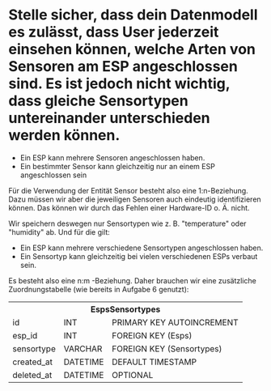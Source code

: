 # Stelle sicher, dass dein Datenmodell es zulässt, dass User jederzeit einsehen können, welche Arten von Sensoren am ESP angeschlossen sind. Es ist jedoch nicht wichtig, dass gleiche Sensortypen untereinander unterschieden werden können.

- Ein ESP kann mehrere Sensoren angeschlossen haben.
- Ein bestimmter Sensor kann gleichzeitig nur an einem ESP angeschlossen sein

Für die Verwendung der Entität Sensor besteht also eine 1:n-Beziehung. Dazu müssen wir aber die jeweiligen Sensoren auch eindeutig identifizieren können. Das können wir durch das Fehlen einer Hardware-ID o. Ä. nicht.

Wir speichern deswegen nur Sensortypen wie z. B. "temperature" oder "humidity" ab. Und für die gilt:

- Ein ESP kann mehrere verschiedene Sensortypen angeschlossen haben.
- Ein Sensortyp kann gleichzeitig bei vielen verschiedenen ESPs verbaut sein.

Es besteht also eine n:m -Beziehung. Daher brauchen wir eine zusätzliche Zuordnungstabelle (wie bereits in Aufgabe 6 genutzt):

<table>
  <tr>
    <th colspan="3">EspsSensortypes</th>
  </tr>
  <tr>
    <td>id</td>
    <td>INT</td>
    <td>PRIMARY KEY AUTOINCREMENT</td>
  </tr>
   <tr>
    <td>esp_id</td>
<td>INT</td>
    <td>FOREIGN KEY (Esps)</td>
  </tr>
  <tr>
    <td>sensortype</td>
    <td>VARCHAR</td>
    <td>FOREIGN KEY (Sensortypes)</td>
  </tr>
     <tr>
    <td>created_at</td>
    <td>DATETIME</td>
    <td>DEFAULT TIMESTAMP</td>
  </tr>
       <tr>
    <td>deleted_at</td>
    <td>DATETIME</td>
    <td>OPTIONAL</td>
  </tr>
